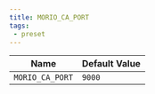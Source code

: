 ```yaml
---
title: MORIO_CA_PORT
tags:
 - preset
---
```





<!-- MORIO_AUTO_GENERATED_CONTENT_STARTS - Manual changes made below will be overwritten -->
| Name | Default Value |
|------|---------------|
| `MORIO_CA_PORT` | `9000` |
<!-- MORIO_AUTO_GENERATED_CONTENT_ENDS - Manual changes made above will be overwritten -->
